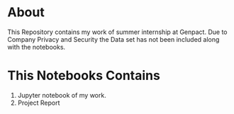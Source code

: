 # About

This Repository contains my work of summer internship at Genpact.
Due to Company Privacy and Security the Data set has not been included along with the notebooks.

# This Notebooks Contains

1) Jupyter notebook of my work.
2) Project Report
